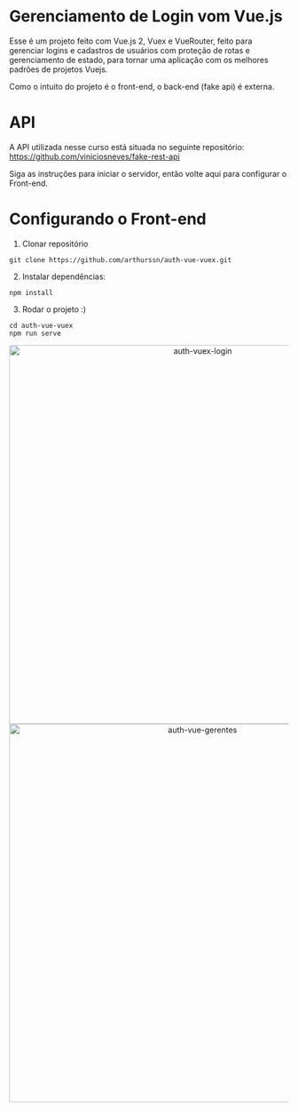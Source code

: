 # Gerenciamento de Login vom Vue.js

Esse é um projeto feito com Vue.js 2, Vuex e VueRouter, feito para gerenciar logins e cadastros de usuários com proteção de rotas e gerenciamento de estado, para tornar uma aplicação com os melhores padrões de projetos Vuejs.   

Como o intuito do projeto é o front-end, o back-end (fake api) é externa.

# API 
A API utilizada nesse curso está situada no seguinte repositório:
https://github.com/viniciosneves/fake-rest-api

Siga as instruções para iniciar o servidor, então volte aqui para configurar o Front-end.


# Configurando o Front-end


1. Clonar repositório

```
git clone https://github.com/arthurssn/auth-vue-vuex.git
```

2. Instalar dependências:

```
npm install
```

3. Rodar o projeto :)

```
cd auth-vue-vuex
npm run serve
```

<div align="center">
<img width="682" alt="auth-vuex-login" src="https://user-images.githubusercontent.com/93011445/192303355-4937dc58-8f70-4793-b273-c3f4946b8ed1.png">
</div>


<div align="center">
<img width="681" alt="auth-vue-gerentes" src="https://user-images.githubusercontent.com/93011445/192303930-cd916fee-aa97-433d-8791-a2e9df48cb3b.png">
</div>
